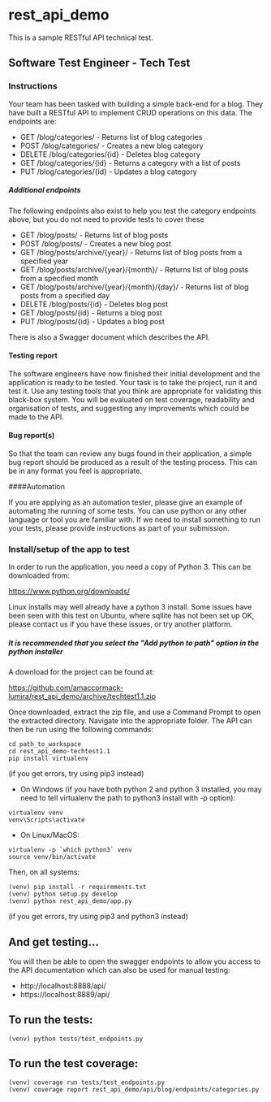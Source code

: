 rest_api_demo
=============

This is a sample RESTful API technical test.

## Software Test Engineer - Tech Test

### Instructions

Your team has been tasked with building a simple back-end for a blog. They have built a RESTful API to implement CRUD operations on this data. The endpoints are:

* GET /blog/categories/ - Returns list of blog categories
* POST /blog/categories/ - Creates a new blog category
* DELETE /blog/categories/{id} - Deletes blog category
* GET /blog/categories/{id} - Returns a category with a list of posts
* PUT /blog/categories/{id} - Updates a blog category

##### Additional endpoints
The following endpoints also exist to help you test the category endpoints above, but you do not need to provide tests to cover these

* GET /blog/posts/ - Returns list of blog posts
* POST /blog/posts/ - Creates a new blog post
* GET /blog/posts/archive/{year}/ - Returns list of blog posts from a specified year
* GET /blog/posts/archive/{year}/{month}/ - Returns list of blog posts from a specified month
* GET /blog/posts/archive/{year}/{month}/{day}/ - Returns list of blog posts from a specified day
* DELETE /blog/posts/{id} - Deletes blog post
* GET /blog/posts/{id} - Returns a blog post
* PUT /blog/posts/{id} - Updates a blog post

There is also a Swagger document which describes the API.

#### Testing report
The software engineers have now finished their initial development and the application is ready to be tested. Your task is to take the project, run it and test it. Use any testing tools that you think are appropriate for validating this black-box system. You will be evaluated on test coverage, readability and organisation of tests, and suggesting any improvements which could be made to the API.

#### Bug report(s)

So that the team can review any bugs found in their application, a simple bug report should be produced as a result of the testing process. This can be in any format you feel is appropriate.

####Automation

If you are applying as an automation tester, please give an example of automating the running of some tests. You can use python or any other language or tool you are familiar with. If we need to install something to run your tests, please provide instructions as part of your submission.

### Install/setup of the app to test
In order to run the application, you need a copy of Python 3. This can be downloaded from:

https://www.python.org/downloads/

Linux installs may well already have a python 3 install. Some issues have been seen with this test on Ubuntu, where sqllite has not been set up OK, please contact us if you have these issues, or try another platform.

##### It is recommended that you select the "Add python to path" option in the python installer

A download for the project can be found at:

https://github.com/amaccormack-lumira/rest_api_demo/archive/techtest1.1.zip

Once downloaded, extract the zip file, and use a Command Prompt to open the extracted directory. Navigate into the appropriate folder. The API can then be run using the following commands:

```
cd path_to_workspace
cd rest_api_demo-techtest1.1
pip install virtualenv
```
(if you get errors, try using pip3 instead)

* On Windows (if you have both python 2 and python 3 installed, you may need to tell virtualenv the path to python3 install with -p option):
```
virtualenv venv
venv\Scripts\activate
```

* On Linux/MacOS: 
```
virtualenv -p `which python3` venv
source venv/bin/activate
```
Then, on all systems:
```
(venv) pip install -r requirements.txt
(venv) python setup.py develop
(venv) python rest_api_demo/app.py
```
(if you get errors, try using pip3 and python3 instead)

## And get testing...

You will then be able to open the swagger endpoints  to allow you access to the API documentation which can also be used for manual testing:

* http://localhost:8888/api/
* https://localhost:8889/api/

## To run the tests:

```
(venv) python tests/test_endpoints.py
```

## To run the test coverage:

```
(venv) coverage run tests/test_endpoints.py
(venv) coverage report rest_api_demo/api/blog/endpoints/categories.py
```
